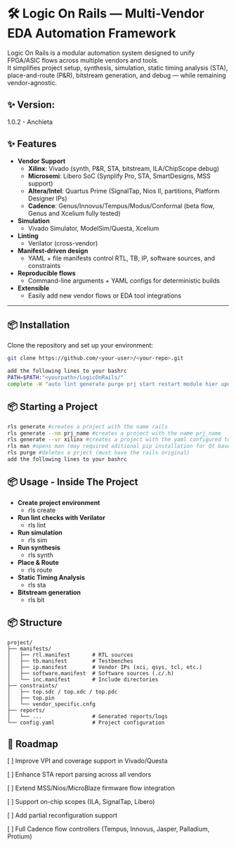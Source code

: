 # 🛠️ Logic On Rails — Multi-Vendor EDA Automation Framework

Logic On Rails is a modular automation system designed to unify FPGA/ASIC flows across multiple vendors and tools.  
It simplifies project setup, synthesis, simulation, static timing analysis (STA), place-and-route (P&R), bitstream generation, and debug — while remaining vendor-agnostic.  

## ✨ Version:

1.0.2 - Anchieta

## ✨ Features

- **Vendor Support**
  - **Xilinx**: Vivado (synth, P&R, STA, bitstream, ILA/ChipScope debug)  
  - **Microsemi**: Libero SoC (Synplify Pro, STA, SmartDesigns, MSS support)  
  - **Altera/Intel**: Quartus Prime (SignalTap, Nios II, partitions, Platform Designer IPs)  
  - **Cadence**: Genus/Innovus/Tempus/Modus/Conformal (beta flow, Genus and Xcelium fully tested)  
- **Simulation**  
  - Vivado Simulator, ModelSim/Questa, Xcelium  
- **Linting**  
  - Verilator (cross-vendor)  
- **Manifest-driven design**  
  - YAML + file manifests control RTL, TB, IP, software sources, and constraints  
- **Reproducible flows**  
  - Command-line arguments + YAML configs for deterministic builds  
- **Extensible**  
  - Easily add new vendor flows or EDA tool integrations  

---

## 📦 Installation

Clone the repository and set up your environment:

```bash
git clone https://github.com/<your-user>/<your-repo>.git

add the following lines to your bashrc
PATH=$PATH:"<yourpath>/LogicOnRails/"
complete -W "auto lint generate purge prj start restart module hier update create delete synth bit sta sim route up report populate help man" rls
```

## 📦 Starting a Project
```bash
rls generate #creates a project with the name rails
rls generate --nm prj_name #creates a project with the name prj_name
rls generate --vr xilinx #creates a project with the yaml configured to xilinx
rls man #opens man (may required aditional pip installation for Qt based python library)
rls purge #deletes a prject (must have the rails original)
add the following lines to your bashrc
```

## 📦 Usage - Inside The Project

- **Create project environment**
  - rls create
- **Run lint checks with Verilator**
  - rls lint
- **Run simulation**
  - rls sim
- **Run synthesis**
  - rls synth
- **Place & Route**
  - rls route
- **Static Timing Analysis**
  - rls sta
- **Bitstream generation**
  - rls bit

## 📦 Structure
```
project/
├── manifests/
│   ├── rtl.manifest       # RTL sources
│   ├── tb.manifest        # Testbenches
│   ├── ip.manifest        # Vendor IPs (xci, qsys, tcl, etc.)
│   ├── software.manifest  # Software sources (.c/.h)
│   └── inc.manifest       # Include directories
├── constraints/
│   ├── top.sdc / top.xdc / top.pdc
│   ├── top.pin
│   └── vendor_specific.cnfg
├── reports/
│   └── ...                # Generated reports/logs
└── config.yaml            # Project configuration
```

## 🔮 Roadmap

[ ] Improve VPI and coverage support in Vivado/Questa

[ ] Enhance STA report parsing across all vendors

[ ] Extend MSS/Nios/MicroBlaze firmware flow integration

[ ] Support on-chip scopes (ILA, SignalTap, Libero)

[ ] Add partial reconfiguration support

[ ] Full Cadence flow controllers (Tempus, Innovus, Jasper, Palladium, Protium)

